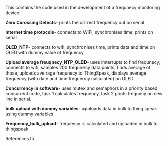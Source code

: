 This contains the code used in the development of a frequnecy monitoring device:

**Zero Corossing Detects**- prints the correct frequency out on serial 

**Internet time protocols**- connects to WiFi, synchronises time, prints on serial

**OLED_NTP**- connects to wifi, synchronises time, prints data and time on OLED with dummy value of frequency 

**Upload average freuqnecy_NTP_OLED**- uses imterrupts to find frequnecy, connects to wifi, samples 200 frequnecy data points, finds average of those, uploads ave rage frequnecy to ThingSpeak, displays average frequency (with date and time frequency calculated) on OLED

**Concurrency in software**-  uses mutex and semaphors in a priority based concurrent code, task 1 calculates frequency, task 2 prints frequncy on new line in serial. 

**bulk upload with dummy variables**- upoloads data in bulk to thing speak using dummy variables

**Frequency_bulk_upload**- frequency is calculated and uploaded in bulk to thingspeak




References to 
